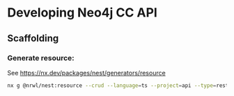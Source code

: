 # Developing Neo4j CC API

## Scaffolding

### Generate resource:

See https://nx.dev/packages/nest/generators/resource

```sh
nx g @nrwl/nest:resource --crud --language=ts --project=api --type=rest --dry-run todos
```